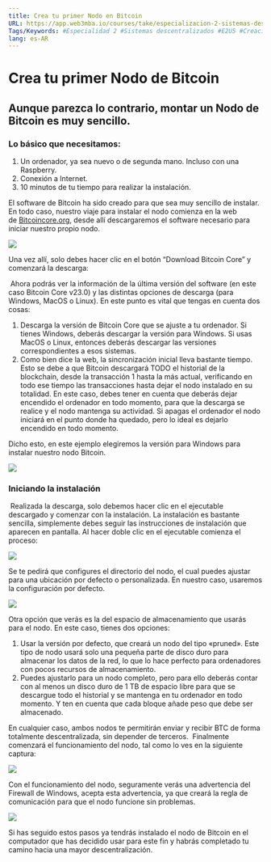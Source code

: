 ```yaml
---
title: Crea tu primer Nodo en Bitcoin
URL: https://app.web3mba.io/courses/take/especializacion-2-sistemas-descentralizados/texts/40598258-05-1-crea-tu-primer-nodo-en-bitcoin
Tags/Keywords: #Especialidad 2 #Sistemas descentralizados #E2U5 #Creación de un Nodo Bitcoin Core #
lang: es-AR
---
```

# Crea tu primer Nodo de Bitcoin

## Aunque parezca lo contrario, montar un Nodo de Bitcoin es muy sencillo.

### Lo básico que necesitamos:

1. Un ordenador, ya sea nuevo o de segunda mano. Incluso con una Raspberry.
2. Conexión a Internet.
3. 10 minutos de tu tiempo para realizar la instalación.

El software de Bitcoin ha sido creado para que sea muy sencillo de instalar. En todo caso, nuestro viaje para instalar el nodo comienza en la web de [Bitcoincore.org](https://bitcoincore.org/en/download/), desde allí descargaremos el software necesario para iniciar nuestro propio nodo.

  

![](https://files.cdn.thinkific.com/file_uploads/636320/images/386/62d/38c/Sin_ti%CC%81tulo-2_Mesa_de_trabajo_1.png)

  

Una vez allí, solo debes hacer clic en el botón “Download Bitcoin Core” y comenzará la descarga:

 Ahora podrás ver la información de la última versión del software (en este caso Bitcoin Core v23.0) y las distintas opciones de descarga (para Windows, MacOS o Linux). En este punto es vital que tengas en cuenta dos cosas:

1. Descarga la versión de Bitcoin Core que se ajuste a tu ordenador. Si tienes Windows, deberás descargar la versión para Windows. Si usas MacOS o Linux, entonces deberás descargar las versiones correspondientes a esos sistemas.
2. Como bien dice la web, la sincronización inicial lleva bastante tiempo. Esto se debe a que Bitcoin descargará TODO el historial de la blockchain, desde la transacción 1 hasta la más actual, verificando en todo ese tiempo las transacciones hasta dejar el nodo instalado en su totalidad. En este caso, debes tener en cuenta que deberás dejar encendido el ordenador en todo momento, para que la descarga se realice y el nodo mantenga su actividad. Si apagas el ordenador el nodo iniciará en el punto donde ha quedado, pero lo ideal es dejarlo encendido en todo momento.

Dicho esto, en este ejemplo elegiremos la versión para Windows para instalar nuestro nodo Bitcoin.

![](https://files.cdn.thinkific.com/file_uploads/636320/images/61c/09c/7ad/Sin_ti%CC%81tulo-2-02.png)

###   

### Iniciando la instalación

 Realizada la descarga, solo debemos hacer clic en el ejecutable descargado y comenzar con la instalación. La instalación es bastante sencilla, simplemente debes seguir las instrucciones de instalación que aparecen en pantalla. Al hacer doble clic en el ejecutable comienza el proceso:

  

![](https://files.cdn.thinkific.com/file_uploads/636320/images/af4/5d1/29d/Sin_ti%CC%81tulo-2-03.png)

  

Se te pedirá que configures el directorio del nodo, el cual puedes ajustar para una ubicación por defecto o personalizada. En nuestro caso, usaremos la configuración por defecto.

  

![](https://files.cdn.thinkific.com/file_uploads/636320/images/fb5/955/eb0/Sin_ti%CC%81tulo-2-04.png)

  

Otra opción que verás es la del espacio de almacenamiento que usarás para el nodo. En este caso, tienes dos opciones:

1. Usar la versión por defecto, que creará un nodo del tipo «pruned». Este tipo de nodo usará solo una pequeña parte de disco duro para almacenar los datos de la red, lo que lo hace perfecto para ordenadores con pocos recursos de almacenamiento.
2. Puedes ajustarlo para un nodo completo, pero para ello deberás contar con al menos un disco duro de 1 TB de espacio libre para que se descargue todo el historial y se mantenga en tu ordenador en todo momento. Y ten en cuenta que cada bloque añade peso que debe ser almacenado.

En cualquier caso, ambos nodos te permitirán enviar y recibir BTC de forma totalmente descentralizada, sin depender de terceros.  Finalmente comenzará el funcionamiento del nodo, tal como lo ves en la siguiente captura:

![](https://files.cdn.thinkific.com/file_uploads/636320/images/56f/e3f/728/Sin_ti%CC%81tulo-2-05.png)

  

Con el funcionamiento del nodo, seguramente verás una advertencia del Firewall de Windows, acepta esta advertencia, ya que creará la regla de comunicación para que el nodo funcione sin problemas.

  

![](https://files.cdn.thinkific.com/file_uploads/636320/images/55c/db7/689/Sin_ti%CC%81tulo-2-06.png)

  

Si has seguido estos pasos ya tendrás instalado el nodo de Bitcoin en el computador que has decidido usar para este fin y habrás completado tu camino hacia una mayor descentralización.